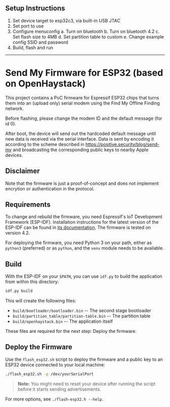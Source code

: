 ## Setup Instructions
1. Set device target to esp32c3, via built-in USB JTAC
2. Set port to use
3. Configure menuconfig
    a. Turn on bluetooth
    b. Turn on bluetooth 4.2
    c. Set flash size to 4MB
    d. Set partition table to custom
    e. Change example config SSID and password
4. Build, flash and run
---
# Send My Firmware for ESP32 (based on OpenHaystack)

This project contains a PoC firmware for Espressif ESP32 chips that turns them into an (upload only) serial modem using the Find My Offline Finding network.

Before flashing, please change the modem ID and the default message (for id 0).

After boot, the device will send out the hardcoded default message until new data is received via the serial interface.
Data is sent by encoding it according to the scheme described in https://positive.security/blog/send-my and broadcasting the corresponding public keys to nearby Apple devices.

## Disclaimer

Note that the firmware is just a proof-of-concept and does not implement encrytion or authentication in the protocol. 

## Requirements

To change and rebuild the firmware, you need Espressif's IoT Development Framework (ESP-IDF).
Installation instructions for the latest version of the ESP-IDF can be found in [its documentation](https://docs.espressif.com/projects/esp-idf/en/latest/esp32/get-started/).
The firmware is tested on version 4.2.

For deploying the firmware, you need Python 3 on your path, either as `python3` (preferred) or as `python`, and the `venv` module needs to be available.

## Build

With the ESP-IDF on your `$PATH`, you can use `idf.py` to build the application from within this directory:

```bash
idf.py build
```

This will create the following files:

- `build/bootloader/bootloader.bin` -- The second stage bootloader
- `build/partition_table/partition-table.bin` -- The partition table
- `build/openhaystack.bin` -- The application itself

These files are required for the next step: Deploy the firmware.

## Deploy the Firmware

Use the `flash_esp32.sh` script to deploy the firmware and a public key to an ESP32 device connected to your local machine:

```bash
./flash_esp32.sh -p /dev/yourSerialPort
```

> **Note:** You might need to reset your device after running the script before it starts sending advertisements.

For more options, see `./flash-esp32.h --help`.
